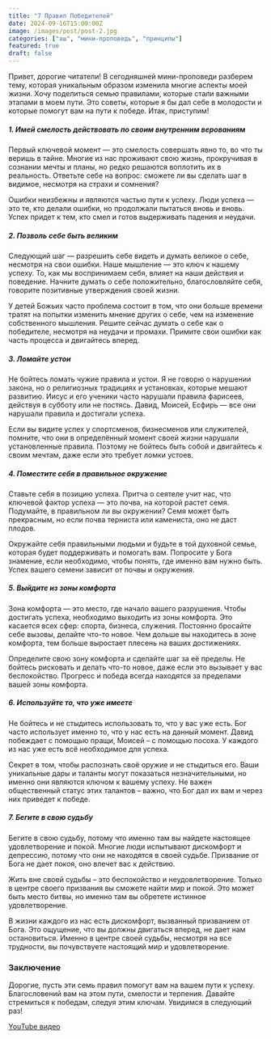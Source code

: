 ```yaml
---
title: "7 Правил Победителей"
date: 2024-09-16T15:00:00Z
image: /images/post/post-2.jpg
categories: ["аш", "мини-проповедь", "принципы"]
featured: true
draft: false
---
```


Привет, дорогие читатели! В сегодняшней мини-проповеди разберем тему, которая уникальным образом изменила многие аспекты моей жизни. Хочу поделиться семью правилами, которые стали важными этапами в моем пути. Это советы, которые я бы дал себе в молодости и которые помогут вам на пути к победе. Итак, приступим!

##### 1. Имей смелость действовать по своим внутренним верованиям

Первый ключевой момент — это смелость совершать явно то, во что ты веришь в тайне. Многие из нас проживают свою жизнь, прокручивая в сознании мечты и планы, но редко решаются воплотить их в реальность. Ответьте себе на вопрос: сможете ли вы сделать шаг в видимое, несмотря на страхи и сомнения?

Ошибки неизбежны и являются частью пути к успеху. Люди успеха — это те, кто делали ошибки, но продолжали пытаться вновь и вновь. Успех придет к тем, кто смел и готов выдерживать падения и неудачи.

##### 2. Позволь себе быть великим

Следующий шаг — разрешить себе видеть и думать великое о себе, несмотря на свои ошибки. Наше мышление — это ключ к нашему успеху. То, как мы воспринимаем себя, влияет на наши действия и поведение. Начните думать о себе положительно, благословляйте себя, говорите позитивные утверждения своей жизни.

У детей Божьих часто проблема состоит в том, что они больше времени тратят на попытки изменить мнение других о себе, чем на изменение собственного мышления. Решите сейчас думать о себе как о победителе, несмотря на неудачи и промахи. Примите свои ошибки как часть процесса и двигайтесь вперед.

##### 3. Ломайте устои

Не бойтесь ломать чужие правила и устои. Я не говорю о нарушении закона, но о религиозных традициях и установках, которые мешают развитию. Иисус и его ученики часто нарушали правила фарисеев, действуя в субботу или не постясь. Давид, Моисей, Есфирь — все они нарушали правила и достигали успеха.

Если вы видите успех у спортсменов, бизнесменов или служителей, помните, что они в определённый момент своей жизни нарушали установленные правила. Поэтому не бойтесь быть собой и двигайтесь к своим мечтам, даже если это требует ломки устоев.

##### 4. Поместите себя в правильное окружение

Ставьте себя в позицию успеха. Притча о сеятеле учит нас, что ключевой фактор успеха — это почва, на которой растет семя. Подумайте, в правильном ли вы окружении? Семя может быть прекрасным, но если почва терниста или камениста, оно не даст плодов.

Окружайте себя правильными людьми и будьте в той духовной семье, которая будет поддерживать и помогать вам. Попросите у Бога знамение, если необходимо, чтобы понять, где именно вам нужно быть. Успех вашего семени зависит от почвы и окружения.

##### 5. Выйдите из зоны комфорта

Зона комфорта — это место, где начало вашего разрушения. Чтобы достигать успеха, необходимо выходить из зоны комфорта. Это касается всех сфер: спорта, бизнеса, служения. Постоянно бросайте себе вызовы, делайте что-то новое. Чем дольше вы находитесь в зоне комфорта, тем больше выростает плесень на ваших достижениях.

Определите свою зону комфорта и сделайте шаг за её пределы. Не бойтесь рисковать и делать что-то новое, даже если это вызывает у вас беспокойство. Прогресс и победа всегда находятся за пределами вашей зоны комфорта.

##### 6. Используйте то, что уже имеете

Не бойтесь и не стыдитесь использовать то, что у вас уже есть. Бог часто использует именно то, что у нас есть на данный момент. Давид побеждает с помощью пращи, Моисей – с помощью посоха. У каждого из нас уже есть всё необходимое для успеха.

Секрет в том, чтобы распознать своё оружие и не стыдиться его. Ваши уникальные дары и таланты могут показаться незначительными, но именно они являются ключом к вашему успеху. Не важен общественный статус этих талантов – важно, что Бог дал их вам и через них приведет к победе.

##### 7. Бегите в свою судьбу

Бегите в свою судьбу, потому что именно там вы найдете настоящее удовлетворение и покой. Многие люди испытывают дискомфорт и депрессию, потому что они не находятся в своей судьбе. Призвание от Бога не дает покоя, оно влечет вас к действию.

Жить вне своей судьбы – это беспокойство и неудовлетворение. Только в центре своего призвания вы сможете найти мир и покой. Это может быть место битвы, но именно там вы обретете истинное удовлетворение.

В жизни каждого из нас есть дискомфорт, вызванный призванием от Бога. Это ощущение, что вы должны двигаться вперед, не дает нам остановиться. Именно в центре своей судьбы, несмотря на все трудности, вы почувствуете настоящий мир и удовлетворение.

### Заключение

Дорогие, пусть эти семь правил помогут вам на вашем пути к успеху. Благословений вам на этом пути, смелости и терпения. Давайте стремиться к победам, следуя этим ключам. Увидимся в следующий раз!

[YouTube видео](https://youtu.be/XNhitocdk24?si=kn0Y2pl_2tAAuGQx)
